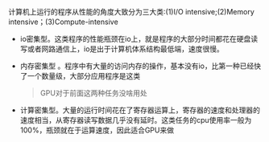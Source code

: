 计算机上运行的程序从性能的角度大致分为三大类:(1)I/O intensive;(2)Memory intensive；(3)Compute-intensive

- io密集型。这类程序的性能瓶颈在io上，就是程序的大部分时间都花在硬盘读写或者网路通信上，io是出于计算机体系结构最低端，速度很慢。

- 内存密集型 。程序中有大量的访问内存的操作，基本没有io，比第一种已经快了一个数量级，大部分应用程序是这类

  > GPU对于前面这两种任务没啥用处

- 计算密集型。大量的运行时间花在了寄存器运算上，寄存器的速度和处理器的速度相当，从寄存器读写数据几乎没有延时。这类任务的cpu使用率一般为100%，瓶颈就在于运算速度，因此适合GPU来做